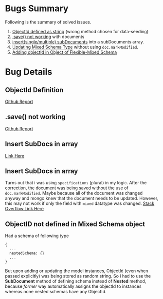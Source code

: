 # Bugs Summary

Following is the summary of solved issues.

1. [ObjectId defined as string](<(#objectid-definition)>) (wrong method chosen for data-seeding)
2. [.save() not working](#save-not-working) with documents
3. [insert(single/multiple) subDocuments](#insert-subdocs-in-array) into a subDocuments array.
4. [Updating Mixed Schema Type](#insert-subdocs-in-array) without using `doc.markModified`.
5. [Adding objectId in Object of Flexible-Mixed Schema](#objectid-not-defined-in-mixed-schema-object)

# Bug Details

## ObjectId Definition

[Github Report](https://github.com/Automattic/mongoose/issues/9054)

## .save() not working

[Github Report](https://stackoverflow.com/questions/35733647/mongoose-instance-save-not-working)

## Insert SubDocs in array

[Link Here](https://docs.mongodb.com/v3.0/reference/operator/update/push/)

## Insert SubDocs in array

Turns out that i was using `specifications` (plural) in my logic. After the correction, the document was being saved without the use of `doc.markModified`.
Maybe because all of the document was changed anyway and mongo knew that the document needs to be updated.
However, this may not work if only the field with `mixed` datatype was changed.
[Stack Overflow Link Here](https://stackoverflow.com/questions/10145608/how-to-define-a-generic-nested-object-in-mongoose/26875117)

## ObjectID not defined in Mixed Schema object

Had a schema of following type

```
{
  ...
  nestedSchema: {}
  ...
}
```

But upon adding or updating the model instances, ObjectId (even when passed explicitly) was being stored as random string.
So i had to use the **SubDocument** method of defining schema instead of **Nested** method, because _former_ way automatically assigns the objectId to instances whereas none nested schemas have any ObjectId.
